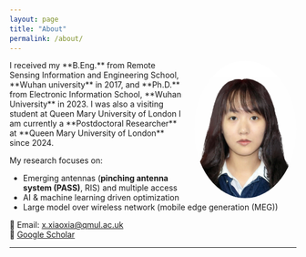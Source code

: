 ```yaml
---
layout: page
title: "About"
permalink: /about/
---
```


<img src="/assets/images/avatar.jpg" alt="Xiaoxia Xu" width="180" style="border-radius: 50%; float: right; margin-left: 20px;">
I received my **B.Eng.** from Remote Sensing Information and Engineering School, **Wuhan university** in 2017, and **Ph.D.** from Electronic Information School, **Wuhan University** in 2023.
I was also a visiting student at Queen Mary University of London
I am currently a **Postdoctoral Researcher** at **Queen Mary University of London** since 2024.  

My research focuses on:

- Emerging antennas (**pinching antenna system (PASS)**, RIS) and multiple access
- AI & machine learning driven optimization
- Large model over wireless network (mobile edge generation (MEG))


📧 Email: [x.xiaoxia@qmul.ac.uk](mailto:x.xiaoxia@qmul.ac.uk)  
🔗 [Google Scholar](https://scholar.google.com.hk/citations?user=3ifNbp0AAAAJ&hl)

---
